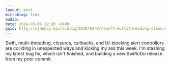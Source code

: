 ```yaml
---
layout: post
microblog: true
audio: 
date: 2018-03-06 22:20 -0400
guid: http://mjdescy.micro.blog/2018/03/07/swift-multithreading-closures.html
---
```

Swift, multi-threading, closures, callbacks, and UI-blocking alert controllers are colliding in unexpected ways and kicking my ass this week. I'm stashing my latest bug fix, which isn't finished, and building a new SwiftoDo release from my prior commit.

